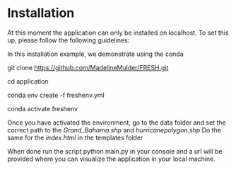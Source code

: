 # Installation

At this moment the application can only be installed on localhost. To set this up, please follow the following guidelines:

In this installation example, we demonstrate using the conda 

git clone https://github.com/MadelineMulder/FRESH.git

cd application

conda env create -f freshenv.yml

conda activate freshenv

Once you have activated the environment, go to the data folder and set the correct path to the <i>Grand_Bahama.shp</i> and <i>hurricanepolygon.shp</i> Do the same for the <i>index.html</i> in the templates folder

When done run the script python main.py in your console and a url will be provided where you can visualize the application in your local machine.
